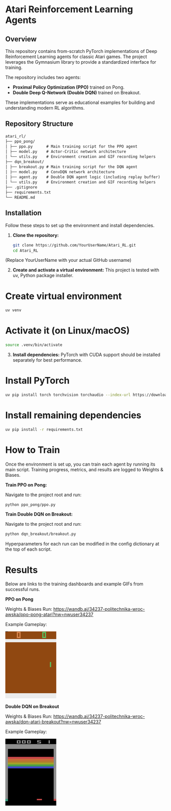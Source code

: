# Atari Reinforcement Learning Agents

## Overview

This repository contains from-scratch PyTorch implementations of Deep Reinforcement Learning agents for classic Atari games. The project leverages the Gymnasium library to provide a standardized interface for training.

The repository includes two agents:
- **Proximal Policy Optimization (PPO)** trained on Pong.
- **Double Deep Q-Network (Double DQN)** trained on Breakout.

These implementations serve as educational examples for building and understanding modern RL algorithms.

## Repository Structure
```
atari_rl/
├── ppo_pong/
│ ├── ppo.py      # Main training script for the PPO agent
│ ├── model.py    # Actor-Critic network architecture
│ └── utils.py    # Environment creation and GIF recording helpers
├── dqn_breakout/
│ ├── breakout.py # Main training script for the DQN agent
│ ├── model.py    # ConvDQN network architecture
│ ├── agent.py    # Double DQN agent logic (including replay buffer)
│ └── utils.py    # Environment creation and GIF recording helpers
├── .gitignore
├── requirements.txt
└── README.md
```
## Installation

Follow these steps to set up the environment and install dependencies.

1. **Clone the repository:**
   ```bash
   git clone https://github.com/YourUserName/Atari_RL.git
   cd Atari_RL
   ```

(Replace YourUserName with your actual GitHub username)

2. **Create and activate a virtual environment:**
This project is tested with uv, Python package installer.

# Create virtual environment

```bash
uv venv
```
# Activate it (on Linux/macOS)
```bash
source .venv/bin/activate
```

3. **Install dependencies:**
PyTorch with CUDA support should be installed separately for best performance.

# Install PyTorch
```bash
uv pip install torch torchvision torchaudio --index-url https://download.pytorch.org/whl/cu121
```
# Install remaining dependencies
```bash
uv pip install -r requirements.txt
```
# How to Train
Once the environment is set up, you can train each agent by running its main script. Training progress, metrics, and results are logged to Weights & Biases.

**Train PPO on Pong:**

Navigate to the project root and run:

```bash
python ppo_pong/ppo.py
```
**Train Double DQN on Breakout:**

Navigate to the project root and run:

```bash
python dqn_breakout/breakout.py
```
Hyperparameters for each run can be modified in the config dictionary at the top of each script.

# Results
Below are links to the training dashboards and example GIFs from successful runs.

**PPO on Pong**

Weights & Biases Run: https://wandb.ai/34237-politechnika-wroc-awska/ppo-pong-atari?nw=nwuser34237

Example Gameplay:

![alt text](./assets/ppo_pong.gif)

**Double DQN on Breakout**

Weights & Biases Run: https://wandb.ai/34237-politechnika-wroc-awska/dqn-atari-breakout?nw=nwuser34237

Example Gameplay:

![alt text](./assets/dqn_breakout.gif)
